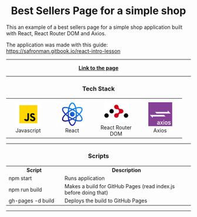 <h1 align="center">Best Sellers Page for a simple shop</h1>

This an example of a best sellers page for a simple shop application built with React, React Router DOM and Axios.

The application was made with this guide: https://safronman.gitbook.io/react-intro-lesson

<hr>

<p align="center">
  <a href="https://altyalty.github.io/react-project-small-shop/">
    <strong>Link to the page</strong>
  </a>
</p>

<hr>

<h3 align="center" font-size='25px'>Tech Stack</h3>

<table align="center">
  <tr>
    <td align="center" width="106">
        <img src="./readme-images/javascript-icon.png" alt="icon" width="65" height="65" />
      <br>Javascript
    </td>
    <td align="center" width="106">
        <img src="./readme-images/react-icon.png" alt="icon" width="65" height="65" />
      <br>React
    </td>
    <td align="center" width="106">
        <img src="./readme-images/react-router-dom.png" alt="icon" width="65" height="65" />
      <br>React Router DOM
    </td>
    <td align="center" width="106">
        <img src="./readme-images/axios-icon.png" alt="icon" width="65" height="65" />
      <br>Axios
    </td>
  </tr>
</table>

<hr>

<h3 align="center" font-size='25px'>Scripts</h3>

<table align="center">
  <tr>
    <td align="center" width="200">
        <b>Script</b>
    </td>
    <td align="center" width="500">
        <b>Description</b>
    </td>
  </tr>

  <tr>
    <td width="200">
        npm start
    </td>
    <td width="300">
        Runs application
    </td>
  </tr>

  <tr>
    <td>
        npm run build
    </td>
    <td>
        Makes a build for GitHub Pages (read index.js before doing that)
    </td>
  </tr>

  <tr>
    <td>
        gh-pages -d build
    </td>
    <td>
        Deploys the build to GitHub Pages
    </td>
  </tr>
</table>

<hr>